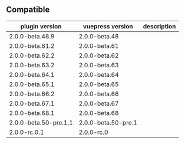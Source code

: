 ## Compatible

| plugin version        | vuepress version    | description |
| --------------------- | ------------------- | ----------- |
| 2.0.0-beta.48.9       | 2.0.0-beta.48       |             |
| 2.0.0-beta.61.2       | 2.0.0-beta.61       |             |
| 2.0.0-beta.62.2       | 2.0.0-beta.62       |             |
| 2.0.0-beta.63.2       | 2.0.0-beta.63       |             |
| 2.0.0-beta.64.1       | 2.0.0-beta.64       |             |
| 2.0.0-beta.65.1       | 2.0.0-beta.65       |             |
| 2.0.0-beta.66.2       | 2.0.0-beta.66       |             |
| 2.0.0-beta.67.1       | 2.0.0-beta.67       |             |
| 2.0.0-beta.68.1       | 2.0.0-beta.68       |             |
| 2.0.0-beta.50-pre.1.1 | 2.0.0-beta.50-pre.1 |             |
| 2.0.0-rc.0.1          | 2.0.0-rc.0          |             |
